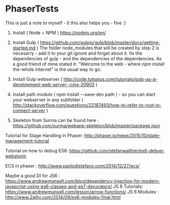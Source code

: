 # PhaserTests
This is just a note to myself - it this also helps you - fine :)
1. Install ( Node + NPM ) https://nodejs.org/en/
2. Install Gulp ( https://github.com/gulpjs/gulp/blob/master/docs/getting-started.md ) 
The folder node_modules that will be created by step 2 is necesarry - add it to your git ignore and forget about it. Its the dependencies of gulp - and the dependencies of the dependencies. As a good friend of mine stated it: "Welcome to the web - where npm install the-whole internet" is the usual way to go.
3. Install Gulp webserver ( http://code.tutsplus.com/tutorials/gulp-as-a-development-web-server--cms-20903 )
4. Install path module ( npm install --save-dev path ) - so you can start your webserver in any subfolder
( http://stackoverflow.com/questions/22187493/how-to-refer-to-root-in-connect-server )

5. Skeleton from Surma can be found here : https://github.com/surma/webapp-skeleton/blob/master/package.json

Tutorial for Stage Handling in Phaser:
http://phaser.io/news/2015/10/state-management-tutorial

Tutorial on how to debug ES6: https://github.com/stefanwalther/es6-debug-webstorm

ECS in phaser : http://www.paolodistefano.com/2014/12/27/ecs/

Maybe a good DI for JS6 : https://www.andrewmunsell.com/blog/dependency-injection-for-modern-javascript-using-es6-classes-and-es7-decorators/
JS 6 Tutorials: https://www.andrewmunsell.com/lesson/arrow-functions/
JS 6 Modules : http://www.2ality.com/2014/09/es6-modules-final.html